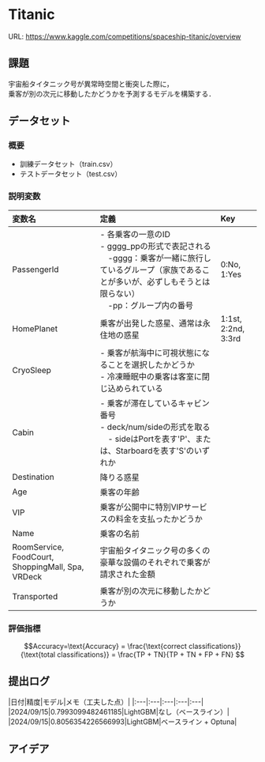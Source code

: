 # Titanic
URL: https://www.kaggle.com/competitions/spaceship-titanic/overview

## 課題
宇宙船タイタニック号が異常時空間と衝突した際に，<br>
乗客が別の次元に移動したかどうかを予測するモデルを構築する．

## データセット
### 概要
- 訓練データセット（train.csv）
- テストデータセット（test.csv）
### 説明変数
|変数名|定義|Key|
|:----|:----|:----|
|PassengerId|- 各乗客の一意のID<br>- gggg_ppの形式で表記される<br>　-gggg：乗客が一緒に旅行しているグループ（家族であることが多いが、必ずしもそうとは限らない）<br>　-pp：グループ内の番号|0:No, 1:Yes|
|HomePlanet|乗客が出発した惑星、通常は永住地の惑星| 1:1st, 2:2nd, 3:3rd|
|CryoSleep|- 乗客が航海中に可視状態になることを選択したかどうか<br>- 冷凍睡眠中の乗客は客室に閉じ込められている||
|Cabin|- 乗客が滞在しているキャビン番号<br>- deck/num/sideの形式を取る<br>　- sideはPortを表す'P'、または、Starboardを表す'S'のいずれか||
|Destination|降りる惑星||
|Age|乗客の年齢||
|VIP|乗客が公開中に特別VIPサービスの料金を支払ったかどうか||
|Name|乗客の名前||
|RoomService, FoodCourt, ShoppingMall, Spa, VRDeck|宇宙船タイタニック号の多くの豪華な設備のそれぞれで乗客が請求された金額||
|Transported|乗客が別の次元に移動したかどうか||
### 評価指標
$$Accuracy=\text{Accuracy} = \frac{\text{correct classifications}}{\text{total classifications}} = \frac{TP + TN}{TP + TN + FP + FN}
$$
## 提出ログ
|日付|精度|モデル|メモ（工夫した点）|
|:---|:---|:---|:---|:---|
|2024/09/15|0.7993099482461185|LightGBM|なし（ベースライン）|
|2024/09/15|0.8056354226566993|LightGBM|ベースライン + Optuna|
## アイデア
